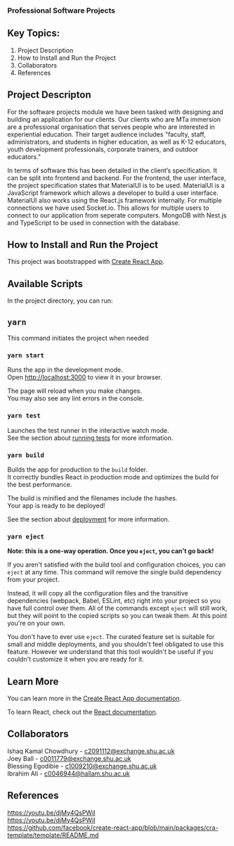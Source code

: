 ### Professional Software Projects

## Key Topics:

1. Project Description  
2. How to Install and Run the Project
3. Collaborators
4. References


## Project Descripton

For the software projects module we have been tasked with designing and building an application for our clients. Our clients who are MTa immersion are a professional organisation that serves people who are interested in experiential education. Their target audience includes "faculty, staff, administrators, and students in higher education, as well as K-12 educators, youth development professionals, corporate trainers, and outdoor educators." 

In terms of software this has been detailed in the client’s specification. It can be split into frontend and backend. For the frontend, the user interface, the project specification states that MaterialUI is to be used. MaterialUI is a JavaScript framework which allows a developer to build a user interface. MaterialUI also works using the React.js framework internally. For multiple connections we have used Socket.io. This allows for multiple users to connect to our application from seperate computers. MongoDB with Nest.js and TypeScript to be used in connection with the database.

## How to Install and Run the Project

This project was bootstrapped with [Create React App](https://github.com/facebook/create-react-app).

## Available Scripts

In the project directory, you can run:

## `yarn`

This command initiates the project when needed

### `yarn start`

Runs the app in the development mode.\
Open [http://localhost:3000](http://localhost:3000) to view it in your browser.

The page will reload when you make changes.\
You may also see any lint errors in the console.

### `yarn test`

Launches the test runner in the interactive watch mode.\
See the section about [running tests](https://facebook.github.io/create-react-app/docs/running-tests) for more information.

### `yarn build`

Builds the app for production to the `build` folder.\
It correctly bundles React in production mode and optimizes the build for the best performance.

The build is minified and the filenames include the hashes.\
Your app is ready to be deployed!

See the section about [deployment](https://facebook.github.io/create-react-app/docs/deployment) for more information.

### `yarn eject`

**Note: this is a one-way operation. Once you `eject`, you can't go back!**

If you aren't satisfied with the build tool and configuration choices, you can `eject` at any time. This command will remove the single build dependency from your project.

Instead, it will copy all the configuration files and the transitive dependencies (webpack, Babel, ESLint, etc) right into your project so you have full control over them. All of the commands except `eject` will still work, but they will point to the copied scripts so you can tweak them. At this point you're on your own.

You don't have to ever use `eject`. The curated feature set is suitable for small and middle deployments, and you shouldn't feel obligated to use this feature. However we understand that this tool wouldn't be useful if you couldn't customize it when you are ready for it.

## Learn More

You can learn more in the [Create React App documentation](https://facebook.github.io/create-react-app/docs/getting-started).

To learn React, check out the [React documentation](https://reactjs.org/).

## Collaborators

Ishaq Kamal Chowdhury - c2091112@exchange.shu.ac.uk  
Joey Ball - c0011779@exchange.shu.ac.uk  
Blessing Egodibie - c1009210@exchange.shu.ac.uk  
Ibrahim Ali - c0046944@hallam.shu.ac.uk  

## References

https://youtu.be/djMy4QsPWiI  
https://youtu.be/djMy4QsPWiI  
https://github.com/facebook/create-react-app/blob/main/packages/cra-template/template/README.md  
